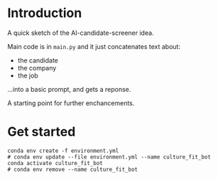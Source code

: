 # Introduction

A quick sketch of the AI-candidate-screener idea.

Main code is in `main.py` and it just concatenates text about:

- the candidate
- the company
- the job

...into a basic prompt, and gets a reponse.

A starting point for further enchancements.


# Get started

```
conda env create -f environment.yml
# conda env update --file environment.yml --name culture_fit_bot
conda activate culture_fit_bot
# conda env remove --name culture_fit_bot
```
